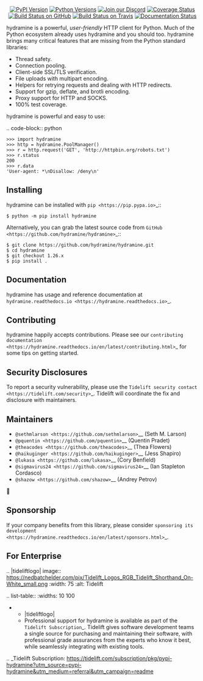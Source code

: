    <p align="center">
      <a href="https://pypi.org/project/hydramine"><img alt="PyPI Version" src="https://img.shields.io/pypi/v/hydramine.svg?maxAge=86400" /></a>
      <a href="https://pypi.org/project/hydramine"><img alt="Python Versions" src="https://img.shields.io/pypi/pyversions/hydramine.svg?maxAge=86400" /></a>
      <a href="https://discord.gg/CHEgCZN"><img alt="Join our Discord" src="https://img.shields.io/discord/756342717725933608?color=%237289da&label=discord" /></a>
      <a href="https://codecov.io/gh/hydramine/hydramine"><img alt="Coverage Status" src="https://img.shields.io/codecov/c/github/hydramine/hydramine.svg" /></a>
      <a href="https://github.com/hydramine/hydramine/actions?query=workflow%3ACI"><img alt="Build Status on GitHub" src="https://github.com/hydramine/hydramine/workflows/CI/badge.svg" /></a>
      <a href="https://travis-ci.org/hydramine/hydramine"><img alt="Build Status on Travis" src="https://travis-ci.org/hydramine/hydramine.svg?branch=master" /></a>
      <a href="https://hydramine.readthedocs.io"><img alt="Documentation Status" src="https://readthedocs.org/projects/hydramine/badge/?version=latest" /></a>
   </p>

hydramine is a powerful, *user-friendly* HTTP client for Python. Much of the
Python ecosystem already uses hydramine and you should too.
hydramine brings many critical features that are missing from the Python
standard libraries:

- Thread safety.
- Connection pooling.
- Client-side SSL/TLS verification.
- File uploads with multipart encoding.
- Helpers for retrying requests and dealing with HTTP redirects.
- Support for gzip, deflate, and brotli encoding.
- Proxy support for HTTP and SOCKS.
- 100% test coverage.

hydramine is powerful and easy to use:

.. code-block:: python

    >>> import hydramine
    >>> http = hydramine.PoolManager()
    >>> r = http.request('GET', 'http://httpbin.org/robots.txt')
    >>> r.status
    200
    >>> r.data
    'User-agent: *\nDisallow: /deny\n'


Installing
----------

hydramine can be installed with `pip <https://pip.pypa.io>`_::

    $ python -m pip install hydramine

Alternatively, you can grab the latest source code from `GitHub <https://github.com/hydramine/hydramine>`_::

    $ git clone https://github.com/hydramine/hydramine.git
    $ cd hydramine
    $ git checkout 1.26.x
    $ pip install .


Documentation
-------------

hydramine has usage and reference documentation at `hydramine.readthedocs.io <https://hydramine.readthedocs.io>`_.


Contributing
------------

hydramine happily accepts contributions. Please see our
`contributing documentation <https://hydramine.readthedocs.io/en/latest/contributing.html>`_
for some tips on getting started.


Security Disclosures
--------------------

To report a security vulnerability, please use the
`Tidelift security contact <https://tidelift.com/security>`_.
Tidelift will coordinate the fix and disclosure with maintainers.


Maintainers
-----------

- `@sethmlarson <https://github.com/sethmlarson>`__ (Seth M. Larson)
- `@pquentin <https://github.com/pquentin>`__ (Quentin Pradet)
- `@theacodes <https://github.com/theacodes>`__ (Thea Flowers)
- `@haikuginger <https://github.com/haikuginger>`__ (Jess Shapiro)
- `@lukasa <https://github.com/lukasa>`__ (Cory Benfield)
- `@sigmavirus24 <https://github.com/sigmavirus24>`__ (Ian Stapleton Cordasco)
- `@shazow <https://github.com/shazow>`__ (Andrey Petrov)

👋


Sponsorship
-----------

If your company benefits from this library, please consider `sponsoring its
development <https://hydramine.readthedocs.io/en/latest/sponsors.html>`_.


For Enterprise
--------------

.. |tideliftlogo| image:: https://nedbatchelder.com/pix/Tidelift_Logos_RGB_Tidelift_Shorthand_On-White_small.png
   :width: 75
   :alt: Tidelift

.. list-table::
   :widths: 10 100

   * - |tideliftlogo|
     - Professional support for hydramine is available as part of the `Tidelift
       Subscription`_.  Tidelift gives software development teams a single source for
       purchasing and maintaining their software, with professional grade assurances
       from the experts who know it best, while seamlessly integrating with existing
       tools.

.. _Tidelift Subscription: https://tidelift.com/subscription/pkg/pypi-hydramine?utm_source=pypi-hydramine&utm_medium=referral&utm_campaign=readme
